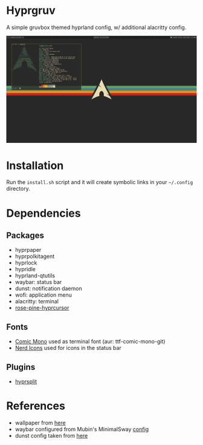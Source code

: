 # Hyprgruv
A simple gruvbox themed hyprland config, w/ additional alacritty config.

![desktop](desktop.png)

# Installation
Run the `install.sh` script and it will create symbolic links in your `~/.config` directory.

# Dependencies

## Packages
- hyprpaper
- hyprpolkitagent
- hyprlock
- hypridle
- hyprland-qtutils
- waybar: status bar
- dunst: notification daemon
- wofi: application menu
- alacritty: terminal
- [rose-pine-hyprcursor](https://github.com/ndom91/rose-pine-hyprcursor)

## Fonts
- [Comic Mono](https://dtinth.github.io/comic-mono-font/) used as terminal font (aur: ttf-comic-mono-git)
- [Nerd Icons](https://www.nerdfonts.com/#home) used for icons in the status bar

## Plugins
- [hyprsplit](https://github.com/shezdy/hyprsplit)

# References
- wallpaper from [here](https://www.reddit.com/r/wallpaper/comments/ll1gov/arch_gruvbox_wallpaper_v2_dark_light_3840x2160/)
- waybar configured from Mubin's MinimalSway [config](https://github.com/mubin6th/MinimalSway/tree/main)
- dunst config taken from [here](https://github.com/xelser/gruvbox-dunst)
